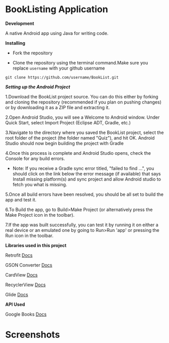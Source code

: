 # BookListing Application

**Development**

A native Android app using Java for writing code.

**Installing**

- Fork the repository

- Clone the repository using the terminal command.Make sure you replace `username` with your github username

```
git clone https://github.com/username/BookList.git
```
***Setting up the Android Project***

1.Download the BookList project source. You can do this either by forking and cloning the repository (recommended if you plan on pushing changes) or by downloading it as a ZIP file and extracting it.

2.Open Android Studio, you will see a Welcome to Android window. Under Quick Start, select Import Project (Eclipse ADT, Gradle, etc.)

3.Navigate to the directory where you saved the BookList project, select the root folder of the project (the folder named "Quiz"), and hit OK. Android Studio should now begin building the project with Gradle

4.Once this process is complete and Android Studio opens, check the Console for any build errors.

- Note: If you receive a Gradle sync error titled, "failed to find ...", you should click on the link below the error message (if available) that says Install missing platform(s) and sync project and allow Android studio to fetch you what is missing.

5.Once all build errors have been resolved, you should be all set to build the app and test it.

6.To Build the app, go to Build>Make Project (or alternatively press the Make Project icon in the toolbar).

7.If the app was built successfully, you can test it by running it on either a real device or an emulated one by going to Run>Run 'app' or pressing the Run icon in the toolbar.

**Libraries used in this project**

Retrofit [Docs](http://square.github.io/retrofit/2.x/retrofit/)

GSON Converter [Docs](https://github.com/square/retrofit/tree/master/retrofit-converters/gson/)

CardView [Docs](https://developer.android.com/guide/topics/ui/layout/cardview)

RecyclerView [Docs](https://developer.android.com/guide/topics/ui/layout/recyclerview)

Glide [Docs](https://github.com/bumptech/glide)

**API Used**

Google Books [Docs](https://developers.google.com/books/docs/v1/getting_started)

# Screenshots
